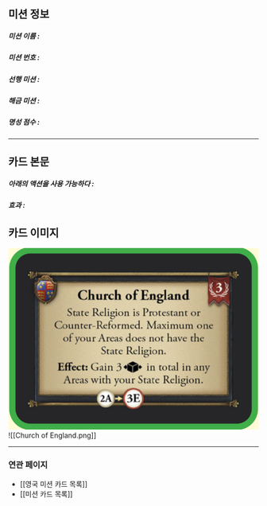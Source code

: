 ## 미션 정보
##### 미션 이름 : 
##### 미션 번호 : 
##### 선행 미션 : 
##### 해금 미션 : 
##### 명성 점수 :
---
## 카드 본문
##### 아래의 액션을 사용 가능하다 : 
##### *효과*  : 

## 카드 이미지
<img src="\Assets\Church of England.png"/>
![[Church of England.png]]

--- 

### 연관 페이지
- [[영국 미션 카드 목록]]
- [[미션 카드 목록]]

